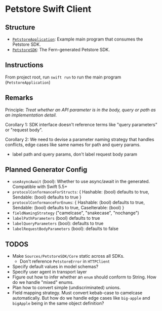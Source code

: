 # Petstore Swift Client

## Structure

- [`PetstoreApplication`](/Sources/PetstoreApplication): Example main program that consumes the Petstore SDK.
- [`PetstoreSDK`](/Sources/PetstoreSDK): The Fern-generated Petstore SDK.

## Instructions

From project root, run `swift run` to run the main program (`PetstoreApplication`)

## Remarks

Principle: _Treat whether an API parameter is in the body, query or path as an implementation detail._

Corollary 1: SDK interface doesn't reference terms like "query parameters" or "request body".

Corollary 2: We need to devise a parameter naming strategy that handles conflicts, edge cases like same names for path and query params.

- label path and query params, don't label request body param

## Planned Generator Config

- `useAsyncAwait` (bool): Whether to use async/await in the generated. Compatible with Swift 5.5+
- `protocolConformanceForStructs`: {
  Hashable: (bool) defaults to true,
  Sendable: (bool) defaults to true
  }
- `protocolConformanceForEnums`: {
  Hashable: (bool) defaults to true,
  Sendable: (bool) defaults to true,
  CaseIterable: (bool)
  }
- `fieldNamingStrategy` ("camelcase", "snakecase", "nochange")
- `labelPathParameters` (bool) defaults to true
- `labelQueryParameters` (bool): defaults to true
- `labelRequestBodyParameters` (bool): defaults to false

## TODOS

- Make `Sources/PetstoreSDK/Core` static across all SDKs.
  - Don't reference `PetstoreError` in `HTTPClient`
- Specify default values in model schemas?
- Specify user agent in transport layer
- Figure out how to infer whether an `enum` should conform to String. How do we handle "mixed" enums.
- Plan how to convert simple (undiscriminated) unions.
- Field mapping strategy. Must convert kebab-case to camelcase automatically. But how do we handle edge cases like `big-apple` and `bigApple` being in the same object definition?
